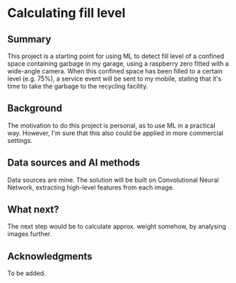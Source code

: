 
# Calculating fill level


## Summary

This project is a starting point for using ML to detect fill level of a confined space containing garbage in my garage, using a raspberry zero fitted with a wide-angle camera. When this confined space has been filled to a certain level (e.g. 75%), a service event will be sent to my mobile, stating that it's time to take the garbage to the recycling facility.


## Background

The motivation to do this project is personal, as to use ML in a practical way. However, I'm sure that this also could be applied in more commercial settings.



## Data sources and AI methods
Data sources are mine. 
The solution will be built on Convolutional Neural Network, extracting high-level features from each image.


## What next?

The next step would be to calculate approx. weight somehow, by analysing images further.


## Acknowledgments

To be added.
